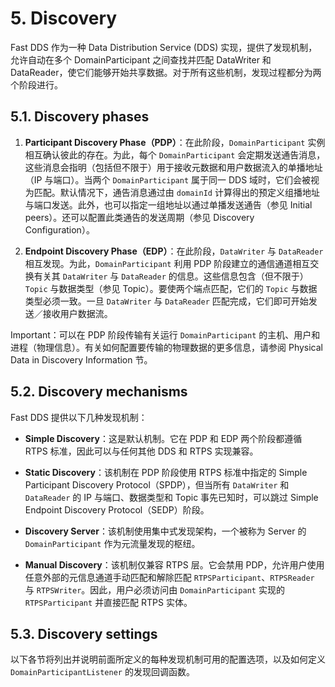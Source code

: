 # 5. Discovery

Fast DDS 作为一种 Data Distribution Service (DDS) 实现，提供了发现机制，允许自动在多个 DomainParticipant 之间查找并匹配 DataWriter 和 DataReader，使它们能够开始共享数据。对于所有这些机制，发现过程都分为两个阶段进行。

## 5.1. Discovery phases

1. **Participant Discovery Phase（PDP）**：在此阶段，`DomainParticipant` 实例相互确认彼此的存在。为此，每个 `DomainParticipant` 会定期发送通告消息，这些消息会指明（包括但不限于）用于接收元数据和用户数据流入的单播地址（IP 与端口）。当两个 `DomainParticipant` 属于同一 DDS 域时，它们会被视为匹配。默认情况下，通告消息通过由 `domainId` 计算得出的预定义组播地址与端口发送。此外，也可以指定一组地址以通过单播发送通告（参见 Initial peers）。还可以配置此类通告的发送周期（参见 Discovery Configuration）。

2. **Endpoint Discovery Phase（EDP）**：在此阶段，`DataWriter` 与 `DataReader` 相互发现。为此，`DomainParticipant` 利用 PDP 阶段建立的通信通道相互交换有关其 `DataWriter` 与 `DataReader` 的信息。这些信息包含（但不限于）`Topic` 与数据类型（参见 Topic）。要使两个端点匹配，它们的 `Topic` 与数据类型必须一致。一旦 `DataWriter` 与 `DataReader` 匹配完成，它们即可开始发送／接收用户数据流。

Important：可以在 PDP 阶段传输有关运行 `DomainParticipant` 的主机、用户和进程（物理信息）。有关如何配置要传输的物理数据的更多信息，请参阅 Physical Data in Discovery Information 节。

## 5.2. Discovery mechanisms

Fast DDS 提供以下几种发现机制：

- **Simple Discovery**：这是默认机制。它在 PDP 和 EDP 两个阶段都遵循 RTPS 标准，因此可以与任何其他 DDS 和 RTPS 实现兼容。

- **Static Discovery**：该机制在 PDP 阶段使用 RTPS 标准中指定的 Simple Participant Discovery Protocol（SPDP），但当所有 `DataWriter` 和 `DataReader` 的 IP 与端口、数据类型和 Topic 事先已知时，可以跳过 Simple Endpoint Discovery Protocol（SEDP）阶段。

- **Discovery Server**：该机制使用集中式发现架构，一个被称为 Server 的 `DomainParticipant` 作为元流量发现的枢纽。

- **Manual Discovery**：该机制仅兼容 RTPS 层。它会禁用 PDP，允许用户使用任意外部的元信息通道手动匹配和解除匹配 `RTPSParticipant`、`RTPSReader` 与 `RTPSWriter`。因此，用户必须访问由 `DomainParticipant` 实现的 `RTPSParticipant` 并直接匹配 RTPS 实体。

## 5.3. Discovery settings

以下各节将列出并说明前面所定义的每种发现机制可用的配置选项，以及如何定义 `DomainParticipantListener` 的发现回调函数。
